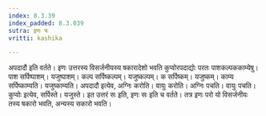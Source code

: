 ```yaml
---
index: 8.3.39
index_padded: 8.3.039
sutra: इणः षः
vritti: kashika

---
```

अपदादौ इति वर्तते। इणः उत्तरस्य विसर्जनीयस्य षकारादेशो भवति कुप्वोरपदाद्योः परतः पाशकल्पककाम्येषु। पाश सर्पिष्पाशम्। यजुष्पाशम्। कल्प सर्पिष्कल्पम्। यजुष्कल्पम्। क सर्पिष्कम्। यजुष्कम्। काम्य सर्पिष्काम्यति। यजुष्काम्यति। अपदादौ इत्येव, अग्निः करोति। वायुः करोति। अग्निः पचति। वायुः पचति। कुप्वोः इत्येव, सर्पिस्ते। यजुस्ते। इत उत्तरं सः इति, इणः सः इति च वर्तते। तत्र इणः परो यो विसर्जनीयः तस्य षकारो भवति, अन्यस्य सकारो भवति।